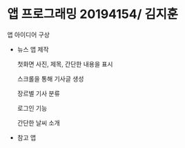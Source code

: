 # 앱 프로그래밍 20194154/ 김지훈

앱 아이디어 구상

- 뉴스 앱 제작

   첫화면 사진, 제목, 간단한 내용을 표시
   
   스크롤을 통해 기사글 생성
   
   장르별 기사 분류
   
   로그인 기능

   간단한 날씨 소개
   
- 참고 앱
 
